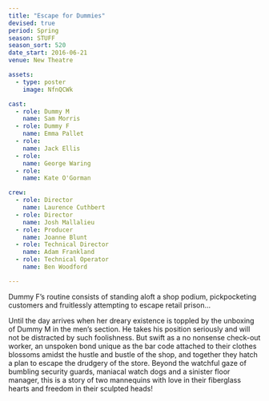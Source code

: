 ```yaml
---
title: "Escape for Dummies"
devised: true 
period: Spring
season: STUFF
season_sort: 520
date_start: 2016-06-21
venue: New Theatre 

assets:
  - type: poster
    image: NfnQCWk

cast:
  - role: Dummy M
    name: Sam Morris 
  - role: Dummy F
    name: Emma Pallet
  - role: 
    name: Jack Ellis 
  - role: 
    name: George Waring
  - role: 
    name: Kate O'Gorman

crew:
  - role: Director
    name: Laurence Cuthbert
  - role: Director
    name: Josh Mallalieu
  - role: Producer
    name: Joanne Blunt
  - role: Technical Director
    name: Adam Frankland
  - role: Technical Operator
    name: Ben Woodford

---
```


Dummy F’s routine consists of standing aloft a shop podium, pickpocketing customers and fruitlessly attempting to escape retail prison... 

Until the day arrives when her dreary existence is toppled by the unboxing of Dummy M in the men’s section. He takes his position seriously and will not be distracted by such foolishness. But swift as a no nonsense check-out worker, an unspoken bond unique as the bar code attached to their clothes blossoms amidst the hustle and bustle of the shop, and together they hatch a plan to escape the drudgery of the store. Beyond the watchful gaze of bumbling security guards, maniacal watch dogs and a sinister floor manager, this is a story of two mannequins with love in their fiberglass hearts and freedom in their sculpted heads!